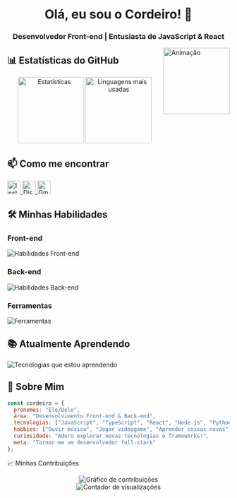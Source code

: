 <h1 align="center">Olá, eu sou o Cordeiro! 👋</h1>
<h3 align="center">Desenvolvedor Front-end | Entusiasta de JavaScript & React</h3>

<!-- GIF alinhado à direita -->
<img align="right" height="150" src="https://i.imgur.com/rFrPDwn.gif" alt="Animação"/>

## 📊 Estatísticas do GitHub

<div align="center">
  <img src="https://github-readme-stats.vercel.app/api?username=Corder03&hide_title=false&hide_rank=false&show_icons=true&include_all_commits=true&count_private=true&disable_animations=false&theme=algolia&locale=pt-br&hide_border=false" height="150" alt="Estatísticas" />
  <img src="https://github-readme-stats.vercel.app/api/top-langs?username=Corder03&locale=pt-br&hide_title=false&layout=compact&card_width=320&langs_count=5&theme=algolia&hide_border=false" height="150" alt="Linguagens mais usadas" />
</div>

## 📫 Como me encontrar

<div align="left">
  <a href="https://www.instagram.com/cordeiro.mp3/" target="_blank">
    <img src="https://img.shields.io/badge/Instagram-E4405F?style=for-the-badge&logo=instagram&logoColor=white&label=Instagram" height="30" alt="Instagram" />
  </a>
  <a href="https://discord.com/users/Cordeiro.Mp3" target="_blank">
    <img src="https://img.shields.io/badge/Discord-5865F2?style=for-the-badge&logo=discord&logoColor=white&label=Discord" height="30" alt="Discord" />
  </a>
  <a href="mailto:cordeiro234311@gmail.com">
    <img src="https://img.shields.io/badge/Gmail-D14836?style=for-the-badge&logo=gmail&logoColor=white&label=Email" height="30" alt="Gmail" />
  </a>
</div>

## 🛠️ Minhas Habilidades

<div align="left">
  <h3>Front-end</h3>
  <img src="https://skillicons.dev/icons?i=html,css,js,ts,react,tailwind,styledcomponents" alt="Habilidades Front-end" />
  
  <h3>Back-end</h3>
  <img src="https://skillicons.dev/icons?i=nodejs,python,express,mongodb" alt="Habilidades Back-end" />
  
  <h3>Ferramentas</h3>
  <img src="https://skillicons.dev/icons?i=git,github,vscode,figma,linux" alt="Ferramentas" />
</div>

## 📚 Atualmente Aprendendo

<div align="left">
  <img src="https://skillicons.dev/icons?i=nextjs,aws,react,nodejs" alt="Tecnologias que estou aprendendo" />
</div>

## 🎵 Sobre Mim

```javascript
const cordeiro = {
  pronomes: "Ele/Dele",
  área: "Desenvolvimento Front-end & Back-end",
  tecnologias: ["JavaScript", "TypeScript", "React", "Node.js", "Python"],
  hobbies: ["Ouvir música", "Jogar videogame", "Aprender coisas novas"],
  curiosidade: "Adoro explorar novas tecnologias e frameworks!",
  meta: "Tornar-me um desenvolvedor full-stack"
};
```
📈 Minhas Contribuições
<div align="center"> <img src="https://github-readme-activity-graph.vercel.app/graph?username=Corder03&theme=github-compact&hide_border=true&locale=pt-br" alt="Gráfico de contribuições" /> </div><div align="center"> <img src="https://komarev.com/ghpvc/?username=Corder03&label=Visualizações%20do%20perfil&color=blue&style=flat&labelColor=black" alt="Contador de visualizações" /> </div>
